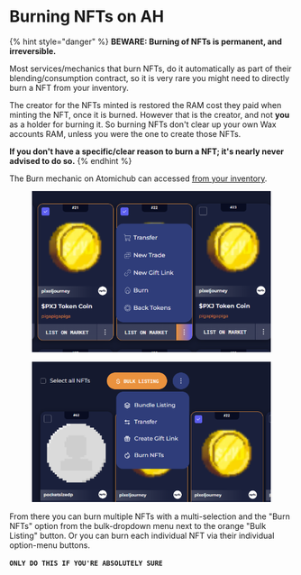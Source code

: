 # Burning NFTs on AH

{% hint style="danger" %}
**BEWARE: Burning of NFTs is permanent, and irreversible.**

Most services/mechanics that burn NFTs, do it automatically as part of their blending/consumption contract, so it is very rare you might need to directly burn a NFT from your inventory.

The creator for the NFTs minted is restored the RAM cost they paid when minting the NFT, once it is burned. However that is the creator, and not **you** as a holder for burning it. So burning NFTs don't clear up your own Wax accounts RAM, unless you were the one to create those NFTs.



**If you don't have a specific/clear reason to burn a NFT; it's nearly never advised to do so.**
{% endhint %}

The Burn mechanic on Atomichub can accessed [from your inventory](your-inventory-on-atomichub.md).

<div>

<figure><img src="../../../.gitbook/assets/image (1) (1).png" alt=""><figcaption></figcaption></figure>

 

<figure><img src="../../../.gitbook/assets/image (2) (1).png" alt=""><figcaption></figcaption></figure>

</div>

From there you can burn multiple NFTs with a multi-selection and the "Burn NFTs" option from the bulk-dropdown menu next to the orange "Bulk Listing" button. Or you can burn each individual NFT via their individual option-menu buttons.

**`ONLY DO THIS IF YOU'RE ABSOLUTELY SURE`**
